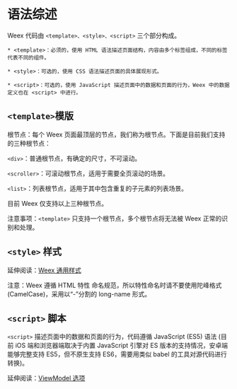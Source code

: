 # 语法综述

Weex 代码由 `<template>、<style>、<script>` 三个部分构成。

```
* <template>：必须的，使用 HTML 语法描述页面结构，内容由多个标签组成，不同的标签代表不同的组件。

* <style>：可选的，使用 CSS 语法描述页面的具体展现形式。

* <script>：可选的，使用 JavaScript 描述页面中的数据和页面的行为，Weex 中的数据定义也在 <script> 中进行。
```

## `<template>`模版

根节点：每个 Weex 页面最顶层的节点，我们称为根节点。下面是目前我们支持的三种根节点：

`<div>`：普通根节点，有确定的尺寸，不可滚动。

`<scroller>`：可滚动根节点，适用于需要全页滚动的场景。

`<list>`：列表根节点，适用于其中包含重复的子元素的列表场景。

目前 Weex 仅支持以上三种根节点。

注意事项：`<template>` 只支持一个根节点，多个根节点将无法被 Weex 正常的识别和处理。

## `<style>` 样式

延伸阅读：[Weex 通用样式](http://alibaba.github.io/weex/cn/doc/references/common-style.html)

注意：Weex 遵循 HTML 特性 命名规范，所以特性命名时请不要使用陀峰格式 (CamelCase)，采用以“-”分割的 long-name 形式。

## `<script>` 脚本

`<script>` 描述页面中的数据和页面的行为，代码遵循 JavaScript (ES5) 语法 (目前 iOS 端和浏览器端取决于内置 JavaScript 引擎对 ES 版本的支持情况，安卓端能够完整支持 ES5，但不原生支持 ES6，需要用类似 babel 的工具对源代码进行转换)。

延伸阅读：[ViewModel 选项](http://alibaba.github.io/weex/cn/doc/references/component-defs.html)